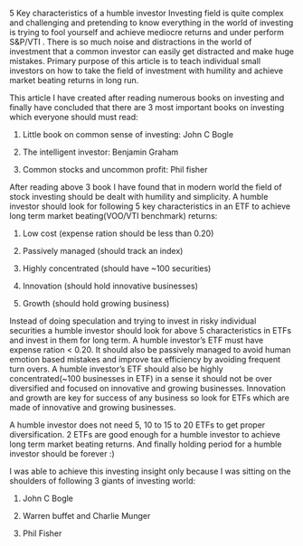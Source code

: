 5 Key characteristics of a humble investor
Investing field is quite complex and challenging and pretending to know everything in the world of investing is trying to fool yourself and achieve mediocre returns and under perform S&P/VTI . There is so much noise and distractions in the world of investment that a common investor can easily get distracted and make huge mistakes. Primary purpose of this article is to teach individual small investors on how to take the field of investment with humility and achieve market beating returns in long run.

This article I have created after reading numerous books on investing and finally have concluded that there are 3 most important books on investing which everyone should must read:

1) Little book on common sense of investing: John C Bogle

2) The intelligent investor: Benjamin Graham

3) Common stocks and uncommon profit: Phil fisher

After reading above 3 book I have found that in modern world the field of stock investing should be dealt with humility and simplicity. A humble investor should look for following 5 key characteristics in an ETF to achieve long term market beating(VOO/VTI benchmark) returns:

1) Low cost (expense ration should be less than 0.20)

2) Passively managed (should track an index)

3) Highly concentrated (should have ~100 securities)

4) Innovation (should hold innovative businesses)

5) Growth (should hold growing business)

Instead of doing speculation and trying to invest in risky individual securities a humble investor should look for above 5 characteristics in ETFs and invest in them for long term. A humble investor’s ETF must have expense ration < 0.20. It should also be passively managed to avoid human emotion based mistakes and improve tax efficiency by avoiding frequent turn overs. A humble investor’s ETF should also be highly concentrated(~100 businesses in ETF) in a sense it should not be over diversified and focused on innovative and growing businesses. Innovation and growth are key for success of any business so look for ETFs which are made of innovative and growing businesses.

A humble investor does not need 5, 10 to 15 to 20 ETFs to get proper diversification. 2 ETFs are good enough for a humble investor to achieve long term market beating returns. And finally holding period for a humble investor should be forever :)

I was able to achieve this investing insight only because I was sitting on the shoulders of following 3  giants of investing world: 

1) John C Bogle

2) Warren buffet and Charlie Munger

3) Phil Fisher
